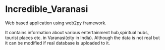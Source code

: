 # Incredible_Varanasi
Web based application using web2py framework.

It contains information about various entertainment hub,spiritual hubs, tourist places etc. in Varanasi(city in India).
Although the data is not real but it can be modified if real database is uploaded to it.
